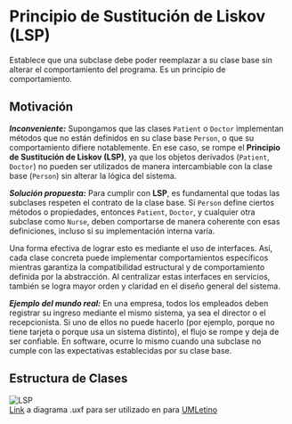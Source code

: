 # Principio de Sustitución de Liskov (LSP)
Establece que una subclase debe poder reemplazar a su clase base sin alterar el comportamiento del programa. Es un principio de comportamiento.

## Motivación
___Inconveniente:___ Supongamos que las clases `Patient` o `Doctor` implementan métodos que no están definidos en su clase base `Person`, o que su comportamiento difiere notablemente. En ese caso, se rompe el **Principio de Sustitución de Liskov (LSP)**, ya que los objetos derivados (`Patient`, `Doctor`) no pueden ser utilizados de manera intercambiable con la clase base (`Person`) sin alterar la lógica del sistema.

___Solución propuesta:___ Para cumplir con **LSP**, es fundamental que todas las subclases respeten el contrato de la clase base. Si `Person` define ciertos métodos o propiedades, entonces `Patient`, `Doctor`, y cualquier otra subclase como `Nurse`, deben comportarse de manera coherente con esas definiciones, incluso si su implementación interna varía.

Una forma efectiva de lograr esto es mediante el uso de interfaces. Así, cada clase concreta puede implementar comportamientos específicos mientras garantiza la compatibilidad estructural y de comportamiento definida por la abstracción. Al centralizar estas interfaces en servicios, también se logra mayor orden y claridad en el diseño general del sistema.

___Ejemplo del mundo real:___ En una empresa, todos los empleados deben registrar su ingreso mediante el mismo sistema, ya sea el director o el recepcionista. Si uno de ellos no puede hacerlo (por ejemplo, porque no tiene tarjeta o porque usa un sistema distinto), el flujo se rompe y deja de ser confiable. En software, ocurre lo mismo cuando una subclase no cumple con las expectativas establecidas por su clase base.

## Estructura de Clases
![LSP](https://github.com/user-attachments/assets/b84d928d-439a-4108-8eef-4a2408e230ac)
<br>
[Link](https://drive.google.com/file/d/1Z4reb_GMqzaY3vnk0VsPoGShB23T0PPo/view?usp=sharing) a diagrama .uxf para ser utilizado en para [UMLetino](https://www.umletino.com/)

